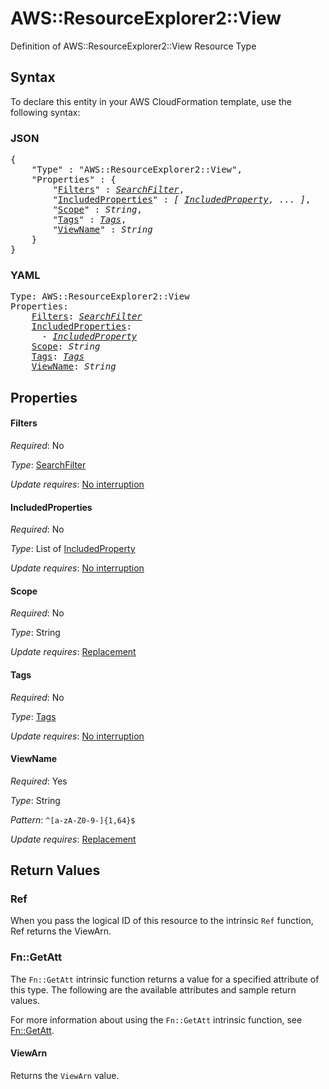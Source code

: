 # AWS::ResourceExplorer2::View

Definition of AWS::ResourceExplorer2::View Resource Type

## Syntax

To declare this entity in your AWS CloudFormation template, use the following syntax:

### JSON

<pre>
{
    "Type" : "AWS::ResourceExplorer2::View",
    "Properties" : {
        "<a href="#filters" title="Filters">Filters</a>" : <i><a href="searchfilter.md">SearchFilter</a></i>,
        "<a href="#includedproperties" title="IncludedProperties">IncludedProperties</a>" : <i>[ <a href="includedproperty.md">IncludedProperty</a>, ... ]</i>,
        "<a href="#scope" title="Scope">Scope</a>" : <i>String</i>,
        "<a href="#tags" title="Tags">Tags</a>" : <i><a href="tags.md">Tags</a></i>,
        "<a href="#viewname" title="ViewName">ViewName</a>" : <i>String</i>
    }
}
</pre>

### YAML

<pre>
Type: AWS::ResourceExplorer2::View
Properties:
    <a href="#filters" title="Filters">Filters</a>: <i><a href="searchfilter.md">SearchFilter</a></i>
    <a href="#includedproperties" title="IncludedProperties">IncludedProperties</a>: <i>
      - <a href="includedproperty.md">IncludedProperty</a></i>
    <a href="#scope" title="Scope">Scope</a>: <i>String</i>
    <a href="#tags" title="Tags">Tags</a>: <i><a href="tags.md">Tags</a></i>
    <a href="#viewname" title="ViewName">ViewName</a>: <i>String</i>
</pre>

## Properties

#### Filters

_Required_: No

_Type_: <a href="searchfilter.md">SearchFilter</a>

_Update requires_: [No interruption](https://docs.aws.amazon.com/AWSCloudFormation/latest/UserGuide/using-cfn-updating-stacks-update-behaviors.html#update-no-interrupt)

#### IncludedProperties

_Required_: No

_Type_: List of <a href="includedproperty.md">IncludedProperty</a>

_Update requires_: [No interruption](https://docs.aws.amazon.com/AWSCloudFormation/latest/UserGuide/using-cfn-updating-stacks-update-behaviors.html#update-no-interrupt)

#### Scope

_Required_: No

_Type_: String

_Update requires_: [Replacement](https://docs.aws.amazon.com/AWSCloudFormation/latest/UserGuide/using-cfn-updating-stacks-update-behaviors.html#update-replacement)

#### Tags

_Required_: No

_Type_: <a href="tags.md">Tags</a>

_Update requires_: [No interruption](https://docs.aws.amazon.com/AWSCloudFormation/latest/UserGuide/using-cfn-updating-stacks-update-behaviors.html#update-no-interrupt)

#### ViewName

_Required_: Yes

_Type_: String

_Pattern_: <code>^[a-zA-Z0-9\-]{1,64}$</code>

_Update requires_: [Replacement](https://docs.aws.amazon.com/AWSCloudFormation/latest/UserGuide/using-cfn-updating-stacks-update-behaviors.html#update-replacement)

## Return Values

### Ref

When you pass the logical ID of this resource to the intrinsic `Ref` function, Ref returns the ViewArn.

### Fn::GetAtt

The `Fn::GetAtt` intrinsic function returns a value for a specified attribute of this type. The following are the available attributes and sample return values.

For more information about using the `Fn::GetAtt` intrinsic function, see [Fn::GetAtt](https://docs.aws.amazon.com/AWSCloudFormation/latest/UserGuide/intrinsic-function-reference-getatt.html).

#### ViewArn

Returns the <code>ViewArn</code> value.

